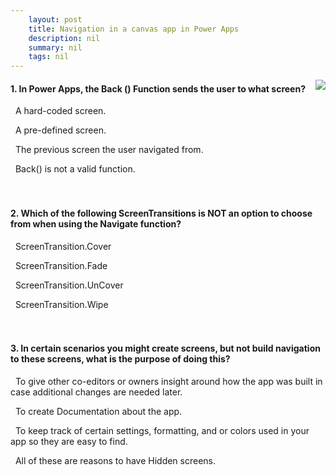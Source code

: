 ```yaml
---
    layout: post
    title: Navigation in a canvas app in Power Apps  
    description: nil
    summary: nil
    tags: nil
---
```



 <a target="_blank" href="https://docs.microsoft.com/en-us/learn/modules/navigation-canvas-app/4-knowledge-check/"><i class="fas fa-external-link-alt"></i> </a>
 <img align="right" src="https://docs.microsoft.com/en-us/learn/achievements/navigation-canvas-app.svg">
####  1. In Power Apps, the Back () Function sends the user to what screen?


<i class='far fa-square'></i> &nbsp;&nbsp;A hard-coded screen.

<i class='far fa-square'></i> &nbsp;&nbsp;A pre-defined screen.

<i class='fas fa-check-square' style='color: Dodgerblue;'></i> &nbsp;&nbsp;The previous screen the user navigated from.

<i class='far fa-square'></i> &nbsp;&nbsp;Back() is not a valid function.
<br />
<br />
<br />

####  2. Which of the following ScreenTransitions is NOT an option to choose from when using the Navigate function?


<i class='far fa-square'></i> &nbsp;&nbsp;ScreenTransition.Cover

<i class='far fa-square'></i> &nbsp;&nbsp;ScreenTransition.Fade

<i class='far fa-square'></i> &nbsp;&nbsp;ScreenTransition.UnCover

<i class='fas fa-check-square' style='color: Dodgerblue;'></i> &nbsp;&nbsp;ScreenTransition.Wipe
<br />
<br />
<br />

####  3. In certain scenarios you might create screens, but not build navigation to these screens, what is the purpose of doing this?


<i class='far fa-square'></i> &nbsp;&nbsp;To give other co-editors or owners insight around how the app was built in case additional changes are needed later.

<i class='far fa-square'></i> &nbsp;&nbsp;To create Documentation about the app.

<i class='far fa-square'></i> &nbsp;&nbsp;To keep track of certain settings, formatting, and or colors used in your app so they are easy to find.

<i class='fas fa-check-square' style='color: Dodgerblue;'></i> &nbsp;&nbsp;All of these are reasons to have Hidden screens.
<br />
<br />
<br />
